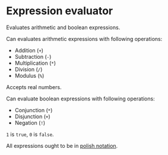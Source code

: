 # Expression evaluator
Evaluates arithmetic and boolean expressions.

Can evaluates arithmetic expressions with following operations:
* Addition (`+`)
* Subtraction (`-`)
* Multiplication (`*`)
* Division (`/`)
* Modulus (`%`)

Accepts real numbers.

Can evaluate boolean expressions with following operations:
* Conjunction (`*`)
* Disjunction (`+`)
* Negation (`!`)
 
`1` is `true`, `0` is `false`.
 
 
 All expressions ought to be in [polish notation](https://en.wikipedia.org/wiki/Polish_notation).
